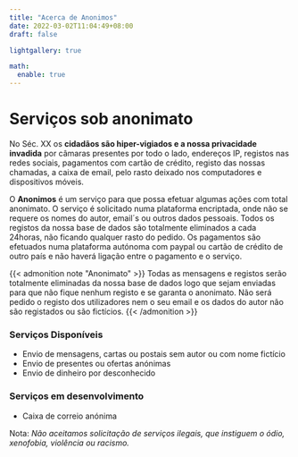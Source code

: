 ```yaml
---
title: "Acerca de Anonimos"
date: 2022-03-02T11:04:49+08:00
draft: false

lightgallery: true

math:
  enable: true
---
```


# Serviços sob anonimato

No Séc. XX os **cidadãos são hiper-vigiados e a nossa privacidade invadida** por câmaras presentes por todo o lado, endereços IP, registos nas redes sociais, pagamentos com cartão de crédito, registo das nossas chamadas, a caixa de email, pelo rasto deixado nos computadores e dispositivos móveis.

O **Anonimos** é um serviço para que possa efetuar algumas ações com total anonimato. 
O serviço é solicitado numa plataforma encriptada, onde não se requere os nomes do autor, email´s ou outros dados pessoais. Todos os registos da nossa base de dados são totalmente eliminados a cada 24horas, não ficando qualquer rasto do pedido.
Os pagamentos são efetuados numa plataforma autónoma com paypal ou cartão de crédito de outro país e não haverá ligação entre o pagamento e o serviço. 

{{< admonition note "Anonimato" >}}
Todas as mensagens e registos serão totalmente eliminadas da nossa base de dados logo que sejam enviadas para que não fique nenhum registo e se garanta o anonimato. Não será pedido o registo dos utilizadores nem o seu email e os dados do autor não são registados ou são fictícios.
{{< /admonition >}}



### Serviços Disponíveis
* Envio de mensagens, cartas ou postais sem autor ou com nome fictício
* Envio de presentes ou ofertas anónimas
* Envio de dinheiro por desconhecido

### Serviços em desenvolvimento
* Caixa de correio anónima

Nota: *Não aceitamos solicitação de serviços ilegais, que instiguem o ódio, xenofobia, violência ou racismo.*






